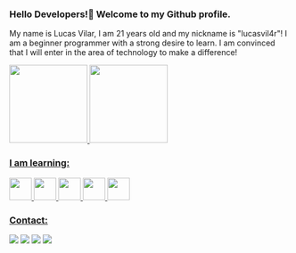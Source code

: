   ### Hello Developers!👋 Welcome to my Github profile.

My name is Lucas Vilar, I am 21 years old and my nickname is "lucasvil4r"! I am a beginner programmer with a strong desire to learn. I am convinced that I will enter in the area of ​​technology to make a difference!

<div>
<a href="https://github.com/lucasvil4r">
<img height="140em" src="https://github-readme-stats.vercel.app/api?username=lucasvil4r&show_icons=true&theme=dracula&include_all_commits=true&count_private=true"/>
<img height="140em" src="https://github-readme-stats.vercel.app/api/top-langs/?username=lucasvil4r&layout=compact&langs_count=7&theme=dracula"/>
</div>

### I am learning:

<img src="https://cdn.jsdelivr.net/gh/devicons/devicon/icons/python/python-original-wordmark.svg" width="40" height="40"/>
<img src="https://cdn.jsdelivr.net/gh/devicons/devicon/icons/javascript/javascript-original.svg" width="40" height="40"/>
<img src="https://cdn.jsdelivr.net/gh/devicons/devicon/icons/html5/html5-original-wordmark.svg" width="40 height="40"/>
<img src="https://cdn.jsdelivr.net/gh/devicons/devicon/icons/nodejs/nodejs-original.svg" width="40 height="40"/>
<img src="https://cdn.jsdelivr.net/gh/devicons/devicon/icons/mysql/mysql-original-wordmark.svg" width="40 height="40"/>
            
### Contact:

<div>
<a href="https://instagram.com/lucasvil4r" target="_blank"><img src="https://img.shields.io/badge/-Instagram-%23E4405F?style=for-the-badge&logo=instagram&logoColor=white" target="_blank"></a>
<a href = "http:lucas.vilar95784@gmail.com"><img src="https://img.shields.io/badge/Gmail-D14836?style=for-the-badge&logo=gmail&logoColor=white" target="_blank"></a>
<a href="https://www.linkedin.com/in/lucasvil4r" target="_blank"><img src="https://img.shields.io/badge/-LinkedIn-%230077B5?style=for-the-badge&logo=linkedin&logoColor=white" target="_blank"></a>   
<a href="http:lucasvilar-celestino@hotmail.com"><img src="https://img.shields.io/badge/Microsoft_Outlook-0078D4?style=for-the-badge&amp;logo=microsoft-outlook&amp;logoColor=white" style="max-width: 100%;"></a>
</div>      
